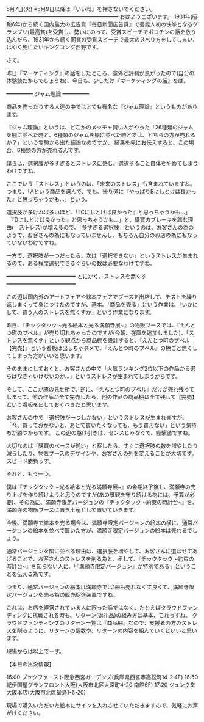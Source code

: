 5月7日(火) ※5月9日以降は『いいね』を押さないでください。
━━━━━━━━━━━━━━━━━━━━━
おはようございます。
1931年(昭和6年)から続く国内最大の広告賞『毎日新聞広告賞』で芸能人初の快挙となるグランプリ(最高賞)を受賞し、勢いにのって、受賞スピーチでポコチンの話を放り込んだら、1931年から続く同賞の受賞スピーチで最大のスベり方をしてしまい、はやく死にたいキングコング西野です。

さて。

昨日『マーケティング』の話をしたところ、意外と評判が良かったので(自分の体験談だからでしょうね)、今日も、少しだけ『マーケティングの話』をば。

━━━━━
ジャム理論
━━━━━

商品を売ったりする人達の中ではとても有名な『ジャム理論』というものがあります。

『ジャム理論』というは、どこかのメッチャ賢い人がやった「26種類のジャムを棚に並べた時と、6種類のジャムを棚に並べた時とでは、どちらの方が売れるか？」という実験から出た結論なのですが、
結果を先にお伝えすると、この場合、6種類の方が売れるんです。

僕らは、選択肢が多すぎるとストレスに感じ、選択すること自体をやめてしまうわけですね。

ここでいう「ストレス」というのは、「未来のストレス」も含まれていますね。
つまり、「Aという商品を選んで、でも、帰り道に『やっぱりBにしとけば良かった』と思っちゃうかも…」という。

選択肢が多ければ多いほど、「『Cにしとけば良かった』と思っちゃうかも…」「『Dにしとけば良かった』と思っちゃうかも…」と、購買のブレーキを踏む理由(＝ストレス)が増えるので、「多すぎる選択肢」というのは、お客さんの為のようで、お客さんの為にもなっていませんし、もちろん自分のお店の為にもなっていないわけですね。

一方で、選択肢が一つだったら、次は「選択できない」というストレスが生まれるので、ある程度選択できるぐらいの数は必要なわけですね。

━━━━━━━━━━━━━
とにかく、ストレスを無くす
━━━━━━━━━━━━━

この辺は国内外のアートフェアや絵本フェアでブースを出店して、テストを繰り返しまくって身につけたのですが、基本、「商品を売る」という作業は、「いかにして、買う人のストレスを無くすか」という作業になります。

昨日、『チックタック ~光る絵本と光る満願寺展~』の物販ブースでは、『えんとつ町のプペル』が売り切れちゃったのですが(今朝、在庫を追加しました)、「ストレスを無くす」という観点から商品棚を設計すると、『えんとつ町のプペル【完売】』という看板は出しちゃダメで、『えんとつ町のプペル』の棚ごと無くしてしまった方がいいと思います。

そのままにしておくと、お客さんの中で「人気ランキング2位以下の作品から選らばなきゃいけないのか…」というストレスが生まれてしまうからです。

そして、ここが腕の見せ所で、逆に、『えんとつ町のプペル』だけが売れ残ってしまって、他の作品が全て完売したら、他の作品の商品棚は全て残して【完売】という看板を出しておくべきだと思います。

お客さんの中で「選択肢が一つしかない」というストレスが生まれますが、「今、買っておかないと、あとで買いたくなっても、もう買えない」という気持ちが勝つからです。
この辺の駆け引きは、センスじゃなくて、経験値ですね。

大切なのは「購買のペースが鈍い」と察したら、すぐに選択肢の数を増やしたり減らしたり、物販ブースのデザインや、お客さんの列を変えることが大切です。スピード勝負っす。

それと、もう一つ。

僕は『チックタック ~光る絵本と光る満願寺展~』の会期終了後も、満願寺の売り上げを作り続けようと思うのですが(あの景観を守り続ける為には、予算が必要)、その為に、満願寺限定バージョンの『チックタック ~約束の時計台~』を、満願寺の物販ブースに置き土産として置いていきます。

今後、満願寺で絵本を売る場合は、満願寺限定バージョンの絵本の横に、通常バージョンの絵本を並べて置いた方が、満願寺限定バージョンの絵本は売れるでしょう。

通常バージョンを隣に並べる理由は、選択肢を増やして、お客さんに選ばせてあげることで、お客さんのストレスを削る為と、そして、『チックタック ~約束の時計台~』を知らない人に、「『満願寺限定バージョン』が特別である」ということを伝える為です。

つまり、通常バージョンの絵本は満願寺では1冊も売れなくて良くて、満願寺限定バージョンを売る為の販売促進装置ですね。

これは、お店を経営されている人に限った話ではなく、たとえばクラウドファンディングに挑戦される時も、リターン(返礼品)の組み方は基本、これっすね。
クラウドファンディングのリターン一覧は『商品棚』なので、支援者の方のストレスを削るように、リターンの個数や、リターンの内容を組んでいくといいと思います。

現場からは以上でーす。

【本日の出没情報】

16:00
ブックファースト阪急西宮ガーデンズ(兵庫県西宮市高松町14-2 4F)
16:50
紀伊国屋グランフロント大阪(大阪市北区大深町4-20 南館6F)
17:20
ジュンク堂大阪本店(大阪市北区堂島1-6-20)

現場で購入いただいた絵本にサインを入れさせていただきますので、気軽にお声がけください。

